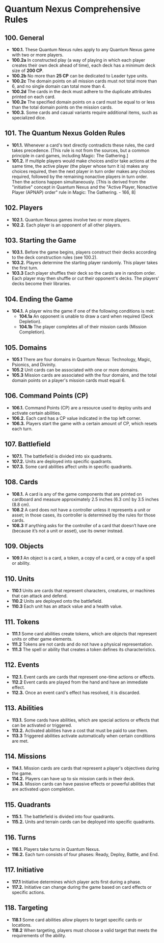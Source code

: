 # Quantum Nexus Comprehensive Rules

## 100. General

*   **100.1.** These Quantum Nexus rules apply to any Quantum Nexus game with two or more players.
*   **100.2a** In constructed play (a way of playing in which each player creates their own deck ahead of time), each deck has a minimum deck size of **200 CP**.
*   **100.2b** No more than **25 CP** can be dedicated to Leader type units. 
*   **100.2c** The domain points on all mission cards must not total more than 6, and no single domain can total more than 4. 
*   **100.2d** The cards in the deck must adhere to the duplicate attributes printed on each card.
*   **100.2e** The specified domain points on a card must be equal to or less than the total domain points on the mission cards.
*   **100.3.** Some cards and casual variants require additional items, such as specialized dice.

## 101. The Quantum Nexus Golden Rules

*   **101.1.** Whenever a card's text directly contradicts these rules, the card takes precedence. [This rule is not from the sources, but a common principle in card games, including Magic: The Gathering.]
*   **101.2.** If multiple players would make choices and/or take actions at the same time, the active player (the player whose turn it is) makes any choices required, then the next player in turn order makes any choices required, followed by the remaining nonactive players in turn order. Then the actions happen simultaneously. [This is derived from the "initiative" concept in Quantum Nexus and the "Active Player, Nonactive Player (APNAP) order" rule in Magic: The Gathering. - 166, 8]

## 102. Players

*   **102.1.** Quantum Nexus games involve two or more players. 
*   **102.2.** Each player is an opponent of all other players.

## 103. Starting the Game 

*   **103.1.** Before the game begins, players construct their decks according to the deck construction rules (see 100.2).
*   **103.2.** Players determine the starting player randomly. This player takes the first turn.
*   **103.3** Each player shuffles their deck so the cards are in random order. Each player may then shuffle or cut their opponent's decks. The players' decks become their libraries.

## 104. Ending the Game

*   **104.1.** A player wins the game if one of the following conditions is met: 
    *   **104.1a** An opponent is unable to draw a card when required (Deck Depletion). 
    *   **104.1b** The player completes all of their mission cards (Mission Completion). 

## 105. Domains

*   **105.1** There are four domains in Quantum Nexus: Technology, Magic, Psionics, and Divinity. 
*   **105.2** Unit cards can be associated with one or more domains.
*   **105.3** Mission cards are associated with the four domains, and the total domain points on a player's mission cards must equal 6.

## 106. Command Points (CP)

*   **106.1.** Command Points (CP) are a resource used to deploy units and activate certain abilities. 
*   **106.2.** Each card has a CP value indicated in the top left corner.
*   **106.3.** Players start the game with a certain amount of CP, which resets each turn.

## 107. Battlefield

*   **107.1.** The battlefield is divided into six quadrants. 
*   **107.2.** Units are deployed into specific quadrants. 
*   **107.3.** Some card abilities affect units in specific quadrants.

## 108. Cards

*   **108.1.** A card is any of the game components that are printed on cardboard and measure approximately 2.5 inches (6.3 cm) by 3.5 inches (8.8 cm).
*   **108.2** A card does not have a controller unless it represents a unit or asset; in those cases, its controller is determined by the rules for those cards.
*   **108.3** If anything asks for the controller of a card that doesn’t have one (because it’s not a unit or asset), use its owner instead.

## 109. Objects

*   **109.1** An object is a card, a token, a copy of a card, or a copy of a spell or ability.

## 110. Units

*   **110.1** Units are cards that represent characters, creatures, or machines that can attack and defend. 
*   **110.2** Units are deployed onto the battlefield. 
*   **110.3** Each unit has an attack value and a health value.

## 111. Tokens

*   **111.1** Some card abilities create tokens, which are objects that represent units or other game elements.
*   **111.2** Tokens are not cards and do not have a physical representation. 
*   **111.3** The spell or ability that creates a token defines its characteristics.

## 112. Events

*   **112.1.** Event cards are cards that represent one-time actions or effects.
*   **112.2** Event cards are played from the hand and have an immediate effect. 
*   **112.3.** Once an event card's effect has resolved, it is discarded.

## 113. Abilities

*   **113.1.** Some cards have abilities, which are special actions or effects that can be activated or triggered.
*   **113.2.** Activated abilities have a cost that must be paid to use them.
*   **113.3** Triggered abilities activate automatically when certain conditions are met.

## 114. Missions

*   **114.1.** Mission cards are cards that represent a player's objectives during the game.
*   **114.2.** Players can have up to six mission cards in their deck.
*   **114.3.** Mission cards can have passive effects or powerful abilities that are activated upon completion.

## 115. Quadrants

*   **115.1.** The battlefield is divided into four quadrants.
*   **115.2.** Units and terrain cards can be deployed into specific quadrants.

## 116. Turns

*   **116.1.** Players take turns in Quantum Nexus.
*   **116.2.** Each turn consists of four phases: Ready, Deploy, Battle, and End.

## 117. Initiative

*   **117.1** Initiative determines which player acts first during a phase.
*   **117.2.** Initiative can change during the game based on card effects or specific actions. 

## 118. Targeting

*   **118.1** Some card abilities allow players to target specific cards or locations.
*   **118.2** When targeting, players must choose a valid target that meets the requirements of the ability. 
